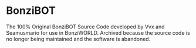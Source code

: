# BonziBOT
The 100% Original BonziBOT Source Code developed by Vvx and Seamusmario for use in BonziWORLD.
Archived because the source code is no longer being maintained and the software is abandoned.
